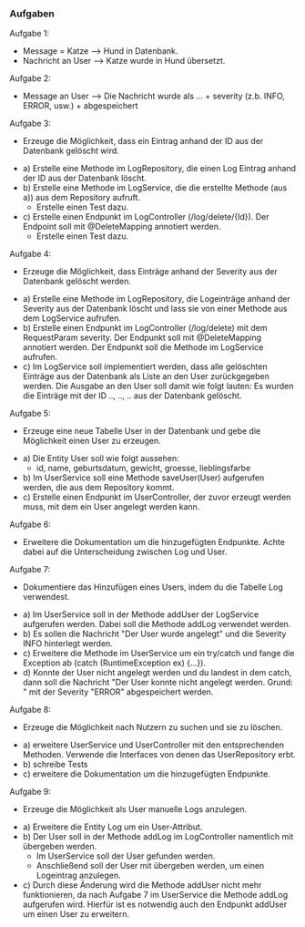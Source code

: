 ### Aufgaben
Aufgabe 1:
- Message = Katze --> Hund in Datenbank.
- Nachricht an User --> Katze wurde in Hund übersetzt.

Aufgabe 2:
- Message an User --> Die Nachricht wurde als ... + severity (z.b. INFO, ERROR, usw.) + abgespeichert

Aufgabe 3:
- Erzeuge die Möglichkeit, dass ein Eintrag anhand der ID aus der Datenbank gelöscht wird.
* a) Erstelle eine Methode im LogRepository, die einen Log Eintrag anhand der ID aus der Datenbank löscht.
* b) Erstelle eine Methode im LogService, die die erstellte Methode (aus a)) aus dem Repository aufruft.
    * Erstelle einen Test dazu.
* c) Erstelle einen Endpunkt im LogController (/log/delete/{Id}). Der Endpoint soll mit @DeleteMapping annotiert werden.
    * Erstelle einen Test dazu.

Aufgabe 4:
- Erzeuge die Möglichkeit, dass Einträge anhand der Severity aus der Datenbank gelöscht werden.
* a) Erstelle eine Methode im LogRepository, die Logeinträge anhand der Severity aus der Datenbank löscht und lass sie von einer Methode aus dem LogService aufrufen.
* b) Erstelle einen Endpunkt im LogController (/log/delete) mit dem RequestParam severity. Der Endpunkt soll mit @DeleteMapping annotiert werden. Der Endpunkt soll die Methode im LogService aufrufen.
* c) Im LogService soll implementiert werden, dass alle gelöschten Einträge aus der Datenbank als Liste an den User zurückgegeben werden. Die Ausgabe an den User soll damit wie folgt lauten: Es wurden die Einträge mit der ID .., .., .. aus der Datenbank gelöscht.

Aufgabe 5:
- Erzeuge eine neue Tabelle User in der Datenbank und gebe die Möglichkeit einen User zu erzeugen.
* a) Die Entity User soll wie folgt aussehen:
    * id, name, geburtsdatum, gewicht, groesse, lieblingsfarbe
* b) Im UserService soll eine Methode saveUser(User) aufgerufen werden, die aus dem Repository kommt.
* c) Erstelle einen Endpunkt im UserController, der zuvor erzeugt werden muss, mit dem ein User angelegt werden kann.

Aufgabe 6:
- Erweitere die Dokumentation um die hinzugefügten Endpunkte. Achte dabei auf die Unterscheidung zwischen Log und User.

Aufgabe 7:
- Dokumentiere das Hinzufügen eines Users, indem du die Tabelle Log verwendest.
* a) Im UserService soll in der Methode addUser der LogService aufgerufen werden. Dabei soll die Methode addLog verwendet werden.
* b) Es sollen die Nachricht "Der User <username> wurde angelegt" und die Severity INFO hinterlegt werden.
* c) Erweitere die Methode im UserService um ein try/catch und fange die Exception ab (catch (RuntimeException ex) {...}).
* d) Konnte der User nicht angelegt werden und du landest in dem catch, dann soll die Nachricht "Der User <username> konnte nicht angelegt werden. Grund: <exception>" mit der Severity "ERROR" abgespeichert werden.

Aufgabe 8:
- Erzeuge die Möglichkeit nach Nutzern zu suchen und sie zu löschen.
* a) erweitere UserService und UserController mit den entsprechenden Methoden. Verwende die Interfaces von denen das UserRepository erbt.
* b) schreibe Tests
* c) erweitere die Dokumentation um die hinzugefügten Endpunkte.

Aufgabe 9:
- Erzeuge die Möglichkeit als User manuelle Logs anzulegen.
* a) Erweitere die Entity Log um ein User-Attribut.
* b) Der User soll in der Methode addLog im LogController namentlich mit übergeben werden.
    * Im UserService soll der User gefunden werden.
    * Anschließend soll der User mit übergeben werden, um einen Logeintrag anzulegen.
* c) Durch diese Änderung wird die Methode addUser nicht mehr funktionieren, da nach Aufgabe 7 im UserService die Methode addLog aufgerufen wird. Hierfür ist es notwendig auch den Endpunkt addUser um einen User zu erweitern.